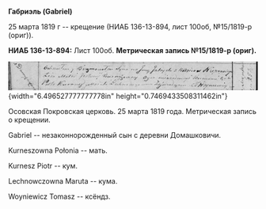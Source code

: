 **Габриэль (Gabriel)**

25 марта 1819 г -- крещение (НИАБ 136-13-894, лист 100об, №15/1819-р
(ориг)).

**НИАБ 136-13-894:** Лист 100об. **Метрическая запись №15/1819-р
(ориг).**

![](./media/8193289b17beb719d3942c9ecc613c0eb182d56f.png){width="6.496527777777778in"
height="0.7469433508311462in"}

Осовская Покровская церковь. 25 марта 1819 года. Метрическая запись о
крещении.

Gabriel -- незаконнорожденный сын с деревни Домашковичи.

Kurneszowna Połonia -- мать.

Kurnesz Piotr -- кум.

Lechnowczowna Maruta -- кума.

Woyniewicz Tomasz -- ксёндз.

